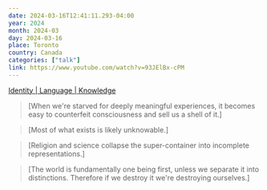 ```yaml
---
date: 2024-03-16T12:41:11.293-04:00
year: 2024
month: 2024-03
day: 2024-03-16
place: Toronto
country: Canada
categories: ["talk"]
link: https://www.youtube.com/watch?v=93JElBx-cPM
---
```

[Identity | Language | Knowledge](https://www.youtube.com/watch?v=93JElBx-cPM)

> [When we're starved for deeply meaningful experiences, it becomes easy to counterfeit consciousness and sell us a shell of it.]

> [Most of what exists is likely unknowable.]

> [Religion and science collapse the super-container into incomplete representations.]

> [The world is fundamentally one being first, unless we separate it into distinctions. Therefore if we destroy it we're destroying ourselves.]
